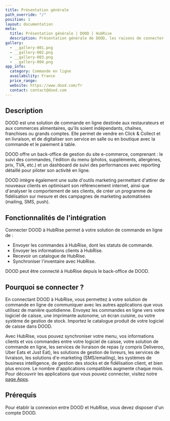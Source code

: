 ```yaml
---
title: Présentation générale
path_override: "/"
position: 1
layout: documentation
meta:
  title: Présentation générale | DOOD | HubRise
  description: Présentation générale de DOOD, les raisons de connecter votre solution de commande en ligne à HubRise et les fonctionnalités de l'intégration avec HubRise.
gallery:
  - __gallery-001.png
  - __gallery-002.png
  - __gallery-003.png
  - __gallery-004.png
app_info:
  category: Commande en ligne
  availability: France
  price_range:
  website: https://www.dood.com/fr
  contact: contact@dood.com
---
```


## Description

DOOD est une solution de commande en ligne destinée aux restaurateurs et aux commerces alimentaires, qu'ils soient indépendants, chaînes, franchises ou grands comptes. Elle permet de vendre en Click & Collect et en livraison, et de digitaliser son service en salle ou en boutique avec la commande et le paiement à table.

DOOD offre un back-office de gestion du site e-commerce, comprenant : le suivi des commandes, l'édition du menu (photos, suppléments, allergènes, prix, TVA, etc.) et un dashboard de suivi des performances avec reporting détaillé pour piloter son activité en ligne.

DOOD intègre également une suite d'outils marketing permettant d'attirer de nouveaux clients en optimisant son référencement internet, ainsi que d'analyser le comportement de ses clients, de créer un programme de fidélisation sur mesure et des campagnes de marketing automatisées (mailing, SMS, push).

## Fonctionnalités de l'intégration

Connecter DOOD à HubRise permet à votre solution de commande en ligne de :

- Envoyer les commandes à HubRise, dont les statuts de commande.
- Envoyer les informations clients à HubRise. 
- Recevoir un catalogue de HubRise.
- Synchroniser l'inventaire avec HubRise.

DOOD peut être connecté à HubRise depuis le back-office de DOOD.

## Pourquoi se connecter ?

En connectant DOOD à HubRise, vous permettez à votre solution de commande en ligne de communiquer avec les autres applications que vous utilisez de manière quotidienne. Envoyez les commandes en ligne vers votre logiciel de caisse, une imprimante autonome, un écran cuisine, ou votre système de gestion de stock. Importez le catalogue produit de votre logiciel de caisse dans DOOD.

Avec HubRise, vous pouvez synchroniser votre menu, vos informations clients et vos commandes entre votre logiciel de caisse, votre solution de commande en ligne, les services de livraison de repas (y compris Deliveroo, Uber Eats et Just Eat), les solutions de gestion de livreurs, les services de livraison, les solutions d'e-marketing (SMS/emailing), les systèmes de business intelligence, de gestion des stocks et de fidélisation client, et bien plus encore. Le nombre d'applications compatibles augmente chaque mois. Pour découvrir les applications que vous pouvez connecter, visitez notre [page Apps](/apps).

## Prérequis

Pour établir la connexion entre DOOD et HubRise, vous devez disposer d'un compte DOOD.
